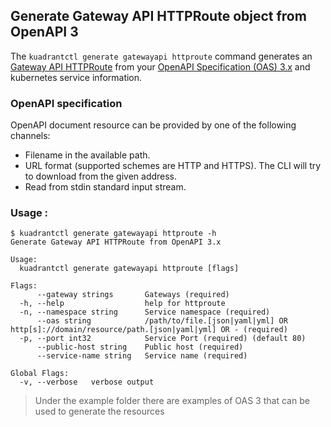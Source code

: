 ## Generate Gateway API HTTPRoute object from OpenAPI 3

The `kuadrantctl generate gatewayapi httproute` command generates an [Gateway API HTTPRoute](https://gateway-api.sigs.k8s.io/v1alpha2/guides/http-routing/)
from your [OpenAPI Specification (OAS) 3.x](https://github.com/OAI/OpenAPI-Specification/blob/main/versions/3.0.2.md) and kubernetes service information.

### OpenAPI specification

OpenAPI document resource can be provided by one of the following channels:
* Filename in the available path.
* URL format (supported schemes are HTTP and HTTPS). The CLI will try to download from the given address.
* Read from stdin standard input stream.

### Usage :

```shell
$ kuadrantctl generate gatewayapi httproute -h
Generate Gateway API HTTPRoute from OpenAPI 3.x

Usage:
  kuadrantctl generate gatewayapi httproute [flags]

Flags:
      --gateway strings       Gateways (required)
  -h, --help                  help for httproute
  -n, --namespace string      Service namespace (required)
      --oas string            /path/to/file.[json|yaml|yml] OR http[s]://domain/resource/path.[json|yaml|yml] OR - (required)
  -p, --port int32            Service Port (required) (default 80)
      --public-host string    Public host (required)
      --service-name string   Service name (required)

Global Flags:
  -v, --verbose   verbose output
```

> Under the example folder there are examples of OAS 3 that can be used to generate the resources 
